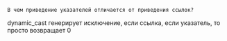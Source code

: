 	В чем приведение указателей отличается от приведения ссылок?  
dynamic_cast генерирует исключение, если ссылка, если указатель, то просто возвращает 0
